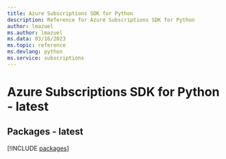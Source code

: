 ```yaml
---
title: Azure Subscriptions SDK for Python
description: Reference for Azure Subscriptions SDK for Python
author: lmazuel
ms.author: lmazuel
ms.data: 03/16/2023
ms.topic: reference
ms.devlang: python
ms.service: subscriptions
---
```

# Azure Subscriptions SDK for Python - latest
## Packages - latest
[!INCLUDE [packages](subscriptions-index.md)]